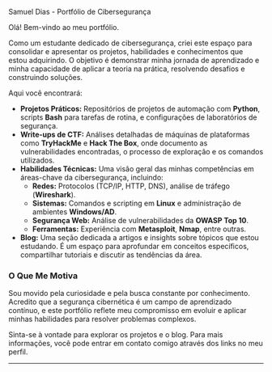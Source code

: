 Samuel Dias - Portfólio de Cibersegurança

Olá! Bem-vindo ao meu portfólio.

Como um estudante dedicado de cibersegurança, criei este espaço para consolidar e apresentar os projetos, habilidades e conhecimentos que estou adquirindo. O objetivo é demonstrar minha jornada de aprendizado e minha capacidade de aplicar a teoria na prática, resolvendo desafios e construindo soluções.

Aqui você encontrará:

* **Projetos Práticos:** Repositórios de projetos de automação com **Python**, scripts **Bash** para tarefas de rotina, e configurações de laboratórios de segurança.
* **Write-ups de CTF:** Análises detalhadas de máquinas de plataformas como **TryHackMe** e **Hack The Box**, onde documento as vulnerabilidades encontradas, o processo de exploração e os comandos utilizados.
* **Habilidades Técnicas:** Uma visão geral das minhas competências em áreas-chave da cibersegurança, incluindo:
    * **Redes:** Protocolos (TCP/IP, HTTP, DNS), análise de tráfego (**Wireshark**).
    * **Sistemas:** Comandos e scripting em **Linux** e administração de ambientes **Windows/AD**.
    * **Segurança Web:** Análise de vulnerabilidades da **OWASP Top 10**.
    * **Ferramentas:** Experiência com **Metasploit**, **Nmap**, entre outras.
* **Blog:** Uma seção dedicada a artigos e insights sobre tópicos que estou estudando. É um espaço para aprofundar em conceitos específicos, compartilhar tutoriais e discutir as tendências da área.

### O Que Me Motiva

Sou movido pela curiosidade e pela busca constante por conhecimento. Acredito que a segurança cibernética é um campo de aprendizado contínuo, e este portfólio reflete meu compromisso em evoluir e aplicar minhas habilidades para resolver problemas complexos.

Sinta-se à vontade para explorar os projetos e o blog. Para mais informações, você pode entrar em contato comigo através dos links no meu perfil.

---
